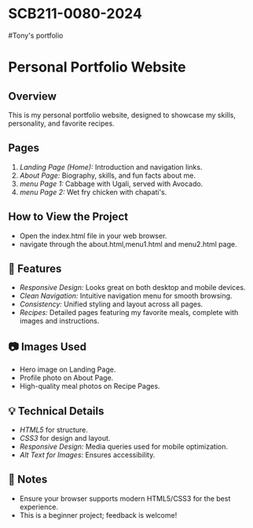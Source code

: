 # SCB211-0080-2024
#Tony's portfolio
# Personal Portfolio Website

## Overview
This is my personal portfolio website, designed to showcase my skills, personality, and favorite recipes.

## Pages
1. *Landing Page (Home):* Introduction and navigation links.
2. *About Page:* Biography, skills, and fun facts about me.
3. *menu Page 1:* Cabbage with Ugali, served with Avocado.
4. *menu Page 2:* Wet fry chicken with chapati's.

## How to View the Project
- Open the index.html file in your web browser.
- navigate through the about.html,menu1.html and menu2.html page.


## 🌟 Features
- *Responsive Design:* Looks great on both desktop and mobile devices.
- *Clean Navigation:* Intuitive navigation menu for smooth browsing.
- *Consistency:* Unified styling and layout across all pages.
- *Recipes:* Detailed pages featuring my favorite meals, complete with images and instructions.

## 📷 Images Used
- Hero image on Landing Page.
- Profile photo on About Page.
- High-quality meal photos on Recipe Pages.

## 💡 Technical Details
- *HTML5* for structure.
- *CSS3* for design and layout.
- *Responsive Design:* Media queries used for mobile optimization.
- *Alt Text for Images*: Ensures accessibility.

## 📝 Notes
- Ensure your browser supports modern HTML5/CSS3 for the best experience.
- This is a beginner project; feedback is welcome!
